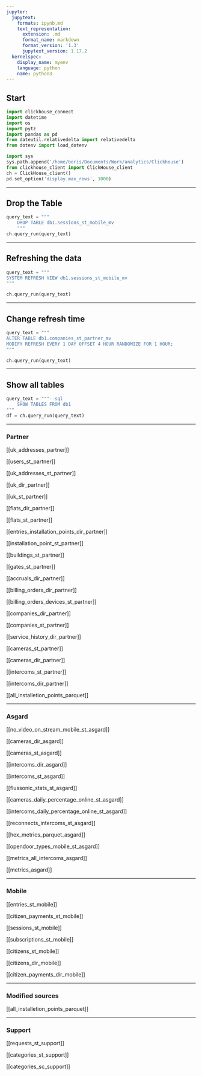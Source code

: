 ```yaml
---
jupyter:
  jupytext:
    formats: ipynb,md
    text_representation:
      extension: .md
      format_name: markdown
      format_version: '1.3'
      jupytext_version: 1.17.2
  kernelspec:
    display_name: myenv
    language: python
    name: python3
---
```


## Start

```python
import clickhouse_connect
import datetime
import os
import pytz
import pandas as pd
from dateutil.relativedelta import relativedelta
from dotenv import load_dotenv

import sys
sys.path.append('/home/boris/Documents/Work/analytics/Clickhouse')
from clickhouse_client import ClickHouse_client
ch = ClickHouse_client()
pd.set_option('display.max_rows', 1000)


```

___
## Drop the Table

```python
query_text = """
    DROP TABLE db1.sessions_st_mobile_mv
    """
ch.query_run(query_text)
```

___

## Refreshing the data

```python
query_text = """
SYSTEM REFRESH VIEW db1.sessions_st_mobile_mv
"""

ch.query_run(query_text)
```

___
## Change refresh time

```python
query_text = """
ALTER TABLE db1.companies_st_partner_mv
MODIFY REFRESH EVERY 1 DAY OFFSET 4 HOUR RANDOMIZE FOR 1 HOUR;
"""

ch.query_run(query_text)
```

___

## Show all tables

```python
query_text = """--sql
    SHOW TABLES FROM db1
"""
df = ch.query_run(query_text)

```

____

### Partner


[[uk_addresses_partner]]

[[users_st_partner]]

[[uk_addresses_st_partner]]

[[uk_dir_partner]]

[[uk_st_partner]]

[[flats_dir_partner]]

[[flats_st_partner]]

[[entries_installation_points_dir_partner]]

[[installation_point_st_partner]]

[[buildings_st_partner]]

[[gates_st_partner]]

[[accruals_dir_partner]]

[[billing_orders_dir_partner]]

[[billing_orders_devices_st_partner]]

[[companies_dir_partner]]

[[companies_st_partner]]

[[service_history_dir_partner]]

[[cameras_st_partner]]

[[cameras_dir_partner]]

[[intercoms_st_partner]]

[[intercoms_dir_partner]]

[[all_installetion_points_parquet]]


___
### Asgard



[[no_video_on_stream_mobile_st_asgard]]

[[cameras_dir_asgard]]

[[cameras_st_asgard]]

[[intercoms_dir_asgard]]

[[intercoms_st_asgard]]

[[flussonic_stats_st_asgard]]

[[cameras_daily_percentage_online_st_asgard]]

[[intercoms_daily_percentage_online_st_asgard]]

[[reconnects_intercoms_st_asgard]]

[[hex_metrics_parquet_asgard]]

[[opendoor_types_mobile_st_asgard]]

[[metrics_all_intercoms_asgard]]

[[metrics_asgard]]


___
### Mobile


[[entries_st_mobile]]

[[citizen_payments_st_mobile]]

[[sessions_st_mobile]]

[[subscriptions_st_mobile]]

[[citizens_st_mobile]]

[[citizens_dir_mobile]]

[[citizen_payments_dir_mobile]]


___

### Modified sources


[[all_installetion_points_parquet]]


___

### Support


[[requests_st_support]]

[[categories_st_support]]

[[categories_sc_support]]
